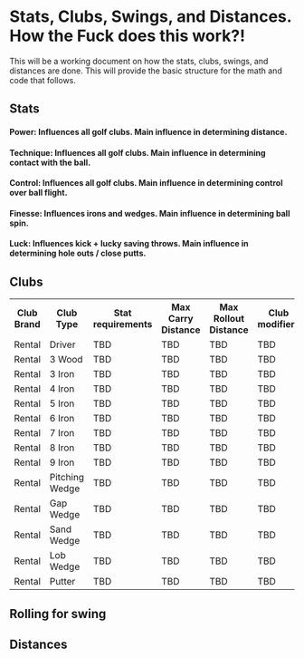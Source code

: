 # Stats, Clubs, Swings, and Distances. How the Fuck does this work?!

This will be a working document on how the stats, clubs, swings, and distances are done. This will provide the basic structure for the math and code that follows.

## Stats
#### Power: Influences all golf clubs. Main influence in determining distance.
#### Technique: Influences all golf clubs. Main influence in determining contact with the ball.
#### Control: Influences all golf clubs. Main influence in determining control over ball flight.
#### Finesse: Influences irons and wedges. Main influence in determining ball spin.
#### Luck: Influences kick + lucky saving throws. Main influence in determining hole outs / close putts.

## Clubs
<table>
	<tr>
		<th> Club Brand </th>
		<th> Club Type </th>
		<th> Stat requirements </th>
		<th> Max Carry Distance </th>
		<th> Max Rollout Distance </th>
		<th> Club modifiers </th>
	</tr>
	<tr>
		<td> Rental </td>
		<td> Driver </td>
		<td> TBD </td>
		<td> TBD </td>
		<td> TBD </td>
		<td> TBD </td>
	</tr>
	<tr>
		<td> Rental </td>
		<td> 3 Wood </td>
		<td> TBD </td>
		<td> TBD </td>
		<td> TBD </td>
		<td> TBD </td>
	</tr>
	<tr>
		<td> Rental </td>
		<td> 3 Iron </td>
		<td> TBD </td>
		<td> TBD </td>
		<td> TBD </td>
		<td> TBD </td>
	</tr>
	<tr>
		<td> Rental </td>
		<td> 4 Iron </td>
		<td> TBD </td>
		<td> TBD </td>
		<td> TBD </td>
		<td> TBD </td>
	</tr>
	<tr>
		<td> Rental </td>
		<td> 5 Iron </td>
		<td> TBD </td>
		<td> TBD </td>
		<td> TBD </td>
		<td> TBD </td>
	</tr>
	<tr>
		<td> Rental </td>
		<td> 6 Iron </td>
		<td> TBD </td>
		<td> TBD </td>
		<td> TBD </td>
		<td> TBD </td>
	</tr>
	<tr>
		<td> Rental </td>
		<td> 7 Iron </td>
		<td> TBD </td>
		<td> TBD </td>
		<td> TBD </td>
		<td> TBD </td>
	</tr>
	<tr>
		<td> Rental </td>
		<td> 8 Iron </td>
		<td> TBD </td>
		<td> TBD </td>
		<td> TBD </td>
		<td> TBD </td>
	</tr>
	<tr>
		<td> Rental </td>
		<td> 9 Iron </td>
		<td> TBD </td>
		<td> TBD </td>
		<td> TBD </td>
		<td> TBD </td>
	</tr>
	<tr>
		<td> Rental </td>
		<td> Pitching Wedge </td>
		<td> TBD </td>
		<td> TBD </td>
		<td> TBD </td>
		<td> TBD </td>
	</tr>
	<tr>
		<td> Rental </td>
		<td> Gap Wedge </td>
		<td> TBD </td>
		<td> TBD </td>
		<td> TBD </td>
		<td> TBD </td>
	</tr>
	<tr>
		<td> Rental </td>
		<td> Sand Wedge </td>
		<td> TBD </td>
		<td> TBD </td>
		<td> TBD </td>
		<td> TBD </td>
	</tr>
	<tr>
		<td> Rental </td>
		<td> Lob Wedge </td>
		<td> TBD </td>
		<td> TBD </td>
		<td> TBD </td>
		<td> TBD </td>
	</tr>
	<tr>
		<td> Rental </td>
		<td> Putter </td>
		<td> TBD </td>
		<td> TBD </td>
		<td> TBD </td>
		<td> TBD </td>
	</tr>
</table>

## Rolling for swing

## Distances
